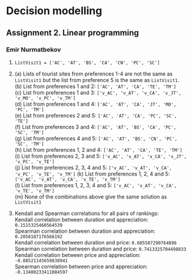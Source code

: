 # Decision modelling
## Assignment 2. Linear programming  
### Emir Nurmatbekov

1.   `ListVisit1 = ['AC', 'AT', 'BS', 'CA', 'CN', 'PC', 'SC']`

2.  (a) Lists of tourist sites from preferences 1-4 are not the same as `       ListVisit1` but the list from preference 5 is the same as `ListVisit1`.  
    (b) List from preferences 1 and 2: `['AC', 'AT', 'CA', 'TE', 'TM']`  
    (c) List from preferences 1 and 3: `['v_AC', 'v_AT', 'v_CA', 'v_JT', 'v_MO', 'v_PC', 'v_TM']`  
    (d) List from preferences 1 and 4: `['AC', 'AT', 'CA', 'JT', 'MO', 'PC', 'TM']`  
    (e) List from preferences 2 and 5: `['AC', 'AT', 'CA', 'PC', 'SC', 'TE']`  
    (f) List from preferences 3 and 4: `['AC', 'AT', 'BS', 'CA', 'PC', 'SC', 'TM']`  
    (g) List from preferences 4 and 5: `['AC', 'AT', 'BS', 'CN', 'PC', 'SC', 'TM']`  
    (h) List from preferences 1, 2 and 4: `['AC', 'AT', 'CA', 'TE', 'TM']`  
    (i) List from preferences 2, 3 and 5: `['v_AC', 'v_AT', 'v_CA', 'v_JT', 'v_PC', 'v_TE']`  
    (j) List from preferences 2, 3, 4 and 5: `['v_AC', 'v_AT', 'v_CA', 'v_PC', 'v_TE', 'v_TM']` 
    (k) List from preferences 1, 2, 4 and 5: `['v_AC', 'v_AT', 'v_CA', 'v_TE', 'v_TM']`  
    (l) List from preferences 1, 2, 3, 4 and 5: `['v_AC', 'v_AT', 'v_CA', 'v_TE', 'v_TM']`  
    (m) None of the combinations above give the same solution as `ListVisit1`

3.  Kendall and Spearman correlations for all pairs of rankings:  
    Kendall correlation between duration and appreciation:  `0.1515325460564539`   
    Spearman correlation between duration and appreciation:  `0.2058187176566192`  
    Kendall correlation between duration and price:  `0.605587290764896`  
    Spearman correlation between duration and price:  `0.7413325704498833`  
    Kendall correlation between price and appreciation:  `-0.08521145659838941`  
    Spearman correlation between price and appreciation:  `-0.13400233411084597`  